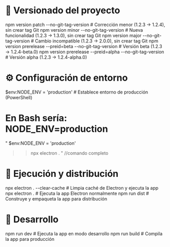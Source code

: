 # 🔢 Versionado del proyecto
npm version patch --no-git-tag-version       # Corrección menor (1.2.3 → 1.2.4), sin crear tag Git
npm version minor --no-git-tag-version       # Nueva funcionalidad (1.2.3 → 1.3.0), sin crear tag Git
npm version major --no-git-tag-version       # Cambio incompatible (1.2.3 → 2.0.0), sin crear tag Git
npm version prerelease --preid=beta --no-git-tag-version   # Versión beta (1.2.3 → 1.2.4-beta.0)
npm version prerelease --preid=alpha --no-git-tag-version  # Versión alpha (1.2.3 → 1.2.4-alpha.0)

# ⚙️ Configuración de entorno
$env:NODE_ENV = 'production'                 # Establece entorno de producción (PowerShell)
# En Bash sería: NODE_ENV=production

" $env:NODE_ENV = 'production'
>>    npx electron .  "  //comando completo

# 🚀 Ejecución y distribución
npx electron . --clear-cache                 # Limpia caché de Electron y ejecuta la app
npx electron .                               # Ejecuta la app Electron normalmente
npm run dist                                 # Construye y empaqueta la app para distribución

# 🧪 Desarrollo
npm run dev                                  # Ejecuta la app en modo desarrollo
npm run build                                # Compila la app para producción